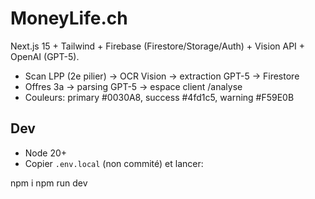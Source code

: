 # MoneyLife.ch

Next.js 15 + Tailwind + Firebase (Firestore/Storage/Auth) + Vision API + OpenAI (GPT-5).
- Scan LPP (2e pilier) → OCR Vision → extraction GPT-5 → Firestore
- Offres 3a → parsing GPT-5 → espace client /analyse
- Couleurs: primary #0030A8, success #4fd1c5, warning #F59E0B

## Dev
- Node 20+
- Copier `.env.local` (non commité) et lancer:

npm i
npm run dev
